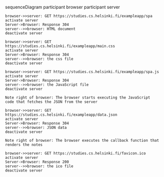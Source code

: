 sequenceDiagram
    participant browser
    participant server

    browser->>server: GET https://studies.cs.helsinki.fi/exampleapp/spa
    activate server
    Server->Browser: Response 304
    server-->>browser: HTML document
    deactivate server

    browser->>server: GET https://studies.cs.helsinki.fi/exampleapp/main.css
    activate server
    Server->Browser: Response 304
    server-->>browser: the css file
    deactivate server

    browser->>server: GET https://studies.cs.helsinki.fi/exampleapp/spa.js
    activate server
    Server->Browser: Response 304
    server-->>browser: the JavaScript file
    deactivate server

    Note right of browser: The browser starts executing the JavaScript code that fetches the JSON from the server

    browser->>server: GET https://studies.cs.helsinki.fi/exampleapp/data.json
    activate server
    Server->Browser: Response 304
    server-->>browser: JSON data
    deactivate server

    Note right of browser: The browser executes the callback function that renders the notes

    browser->>server: GET https://studies.cs.helsinki.fi/favicon.ico
    activate server
    Server->Browser: Response 200
    server-->>browser: the ico file
    deactivate server
